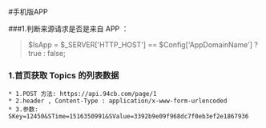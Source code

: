 #手机版APP

###1.判断来源请求是否是来自 APP ：
>$IsApp = $_SERVER['HTTP_HOST'] == $Config['AppDomainName'] ? true : false;


### 1.首页获取 Topics 的列表数据

    * 1.POST 方法: https://api.94cb.com/page/1
    * 2.header , Content-Type : application/x-www-form-urlencoded
    * 3.参数: SKey=12450&STime=1516350991&SValue=3392b9e09f968dc7f0eb3ef2e1867936